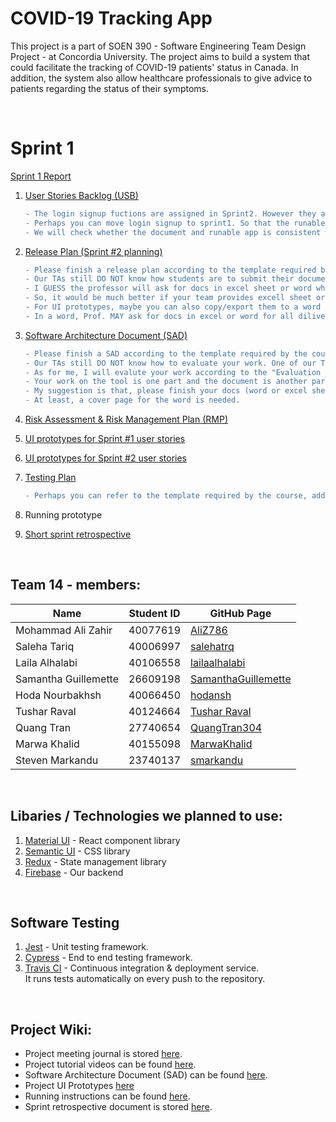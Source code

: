 # COVID-19 Tracking App

This project is a part of SOEN 390 - Software Engineering Team Design Project - at Concordia University. The project aims to build a system that could facilitate the tracking of COVID-19 patients' status in Canada. In addition, the system also allow healthcare professionals to give advice to patients regarding the status of their symptoms.

<br />

# Sprint 1

[Sprint 1 Report](https://docs.google.com/document/d/1esurqtZa8eODruQXJ0F_BawF2JGl0_qDkZ_lG9hPVZQ/edit?usp=sharing)

1. [ User Stories Backlog (USB) ](https://docs.google.com/spreadsheets/d/1v1IFZS3l6tXjasTQJg2tO4MBA1YRNO6LSYgqzRlajYo/edit?usp=sharing)
   ```diff
   - The login signup fuctions are assigned in Sprint2. However they are in progressing right now.
   - Perhaps you can move login signup to sprint1. So that the runable app for sprint1 is a complete system.
   - We will check whether the document and runable app is consistent with the user sotries. (The backend code and database is not needed in sprint1)
   ```
3. [ Release Plan (Sprint #2 planning) ](https://docs.google.com/spreadsheets/d/1-6o-qoXKSxPfk3hd5cQIkJZPj7nSLO8m/edit?usp=sharing&ouid=100930122855963616065&rtpof=true&sd=true)
   ```diff
   - Please finish a release plan according to the template required by the course 
   - Our TAs still DO NOT know how students are to submit their documentations. One of our TAs has asked Prof this question.
   - I GUESS the professor will ask for docs in excel sheet or word which are easy to save and transfer.
   - So, it would be much better if your team provides excell sheet or word docs for USB, Release plan, SAD, RMP, testing plan. 
   - For UI prototypes, maybe you can also copy/export them to a word after you finished them.
   - In a word, Prof. MAY ask for docs in excel or word for all diliverables if possible.
   ```
   
4. [ Software Architecture Document (SAD) ](https://docs.google.com/document/d/1GY1IvEYwWEVAVs94CYUvV-9cpSw9zaF6/edit?usp=sharing&ouid=100930122855963616065&rtpof=true&sd=true)
      ```diff
   - Please finish a SAD according to the template required by the course 
   - Our TAs still DO NOT know how to evaluate your work. One of our TAs has asked Prof this question.
   - As for me, I will evalute your work according to the "Evaluation scheme" in the course plan. 
   - Your work on the tool is one part and the document is another part (I will evaluate both of them).
   - My suggestion is that, please finish your docs (word or excel sheet) COMPLETE like the SAD example.pdf (iCare System Architecture Design).
   - At least, a cover page for the word is needed. 
   ```
6. [ Risk Assessment & Risk Management Plan (RMP) ](https://docs.google.com/document/d/1Tr58mNbqXFFOhFGgnD9QGHmayu5E5UyHH6LLJU4rsLs/edit?usp=sharing)
7. [ UI prototypes for Sprint #1 user stories ](https://docs.google.com/document/d/12F48g3i9PrInDxi2yPRtwrGK0BIoro0truHeUCBA2d0/edit?usp=sharing)
8. [ UI prototypes for Sprint #2 user stories ](https://docs.google.com/document/d/1DHCCrolacNqB2C1Mpdj-T9oV7lA_ipSG-RzfCWPDmc4/edit?usp=sharing)
9. [ Testing Plan ](https://docs.google.com/document/d/1ovvP88xteLDiQRNbb2w0wcBpEpWnV1AVWGxh_Ru4iE4/edit?usp=sharing)
   ```diff
   - Perhaps you can refer to the template required by the course, adding Integration tests    System tests 
   ```
10. Running prototype
11. [Short sprint retrospective](https://docs.google.com/document/d/1sg9QDdt1fvJrNXfMh8-ttxDEAh3bc8M40J7GePWBHow/edit?usp=sharing)

<br />

## Team 14 - members:

| Name                 | Student ID | GitHub Page                                                   |
| -------------------- | ---------- | ------------------------------------------------------------- |
| Mohammad Ali Zahir   | 40077619   | [AliZ786](https://github.com/AliZ786)                         |
| Saleha Tariq         | 40006997   | [salehatrq](https://github.com/salehatrq)                     |
| Laila Alhalabi       | 40106558   | [lailaalhalabi](https://github.com/lailaalhalabi)             |
| Samantha Guillemette | 26609198   | [SamanthaGuillemette](https://github.com/SamanthaGuillemette) |
| Hoda Nourbakhsh      | 40066450   | [hodansh](https://github.com/hodansh)                         |
| Tushar Raval         | 40124664   | [Tushar Raval](https://github.com/tusharraval102)             |
| Quang Tran           | 27740654   | [QuangTran304](https://github.com/QuangTran304)               |
| Marwa Khalid         | 40155098   | [MarwaKhalid](https://github.com/MarwaKhalid)                 |
| Steven Markandu      | 23740137   | [smarkandu](https://github.com/smarkandu)                     |

<br />

## Libaries / Technologies we planned to use:

1. [Material UI](https://mui.com/) - React component library
2. [Semantic UI](https://semantic-ui.com/) - CSS library
3. [Redux](https://redux.js.org/) - State management library
4. [Firebase](https://firebase.google.com/) - Our backend

<br />

## Software Testing

1. [Jest](https://jestjs.io/) - Unit testing framework.
2. [Cypress](https://www.cypress.io/) - End to end testing framework.
3. [Travis CI](https://travis-ci.org/) - Continuous integration & deployment service. <br />
   It runs tests automatically on every push to the repository.

<br />

## Project Wiki:

- Project meeting journal is stored [here](https://github.com/SamanthaGuillemette/SOEN390/wiki/Meeting-minutes).
- Project tutorial videos can be found [here](https://github.com/SamanthaGuillemette/SOEN390/wiki).
- Software Architecture Document (SAD) can be found [here](<https://github.com/SamanthaGuillemette/SOEN390/wiki/Software-Architecture-(SAD)>).
- Project UI Prototypes [here](<https://github.com/SamanthaGuillemette/SOEN390/wiki/UI-Prototypes>)
- Running instructions can be found [here](https://github.com/SamanthaGuillemette/SOEN390/wiki/Running-instructions).
- Sprint retrospective document is stored [here](https://github.com/SamanthaGuillemette/SOEN390/wiki/Sprint-retrospective).
